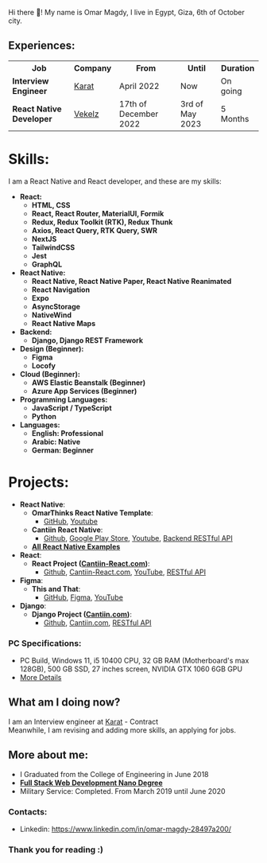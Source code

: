 Hi there 👋! My name is Omar Magdy, I live in Egypt,
Giza, 6th of October city.

## Experiences:

<table>
<tr>
<th>Job</th>
<th>Company</th>
<th>From</th>
<th>Until</th>
<th>Duration</th>
</tr>

<tr>
<td><b>Interview Engineer</b></td>
<td><a href="https://karat.com/">Karat</a></td>
<td>April 2022</td>
<td>Now</td>
<td>On going</td>

<tr>
<td><b>React Native Developer</b></td>
<td><a href="https://www.vekelz.com/">Vekelz</a></td>
<td>17th of December 2022</td>
<td>3rd of May 2023</td>
<td>5 Months</td>
</tr>

</tr>

</table>

# Skills:

I am a React Native and React developer, and these are my skills:

<b>

- React:
  - HTML, CSS
  - React, React Router, MaterialUI, Formik
  - Redux, Redux Toolkit (RTK), Redux Thunk
  - Axios, React Query, RTK Query, SWR
  - NextJS
  - TailwindCSS
  - Jest
  - GraphQL
- React Native:
  - React Native, React Native Paper, React Native Reanimated
  - React Navigation
  - Expo
  - AsyncStorage
  - NativeWind
  - React Native Maps
- Backend:
  - Django, Django REST Framework
- Design (Beginner):
  - Figma
  - Locofy
- Cloud (Beginner):
  - AWS Elastic Beanstalk (Beginner)
  - Azure App Services (Beginner)
- Programming Languages:
  - JavaScript / TypeScript
  - Python
- Languages:
  - English: Professional
  - Arabic: Native
  - German: Beginner

</b>

# Projects:

- **React Native**:
  - **OmarThinks React Native Template**:
    - [GitHub](https://github.com/OmarThinks/OmarThinks-React-Native-Template), [Youtube](https://www.youtube.com/watch?v=VN2tiZ5bv7M)
  - **Cantiin React Native**:
    - [Github](https://github.com/OmarThinks/Cantiin-React-Native), [Google Play Store](https://play.google.com/store/apps/details?id=com.cantiinreactnative), [Youtube](https://www.youtube.com/watch?v=16v0MCEKS-c), [Backend RESTful API](https://cantiin.com/api)
  - **[All React Native Examples](https://github.com/OmarThinks/OmarThinks/blob/master/examples/react-native.md)**
- **React**:
  - **React Project ([Cantiin-React.com](https://www.cantiin-react.com/))**:
    - [Github](https://github.com/OmarThinks/Cantiin-React-NextJS), [Cantiin-React.com](https://www.cantiin-react.com/), [YouTube](https://www.youtube.com/watch?v=sBj2vWlMLfc), [RESTful API](https://www.cantiin.com/api/)
- **Figma**:
  - **This and That**:
    - [GitHub](https://github.com/OmarThinks/This-and-That), [Figma](https://www.figma.com/community/file/1258689995235847502/This-%26-That), [YouTube](https://www.youtube.com/watch?v=Uyq_2uKjExI)
- **Django**:
  - **Django Project ([Cantiin.com](https://www.cantiin.com/))**:
    - [Github](https://github.com/OmarThinks/cantiin_django), [Cantiin.com](https://www.cantiin.com/), [RESTful API](https://www.cantiin.com/api/)

### PC Specifications:

- PC Build, Windows 11, i5 10400 CPU, 32 GB RAM (Motherboard's max 128GB),
  500 GB SSD, 27 inches screen, NVIDIA GTX 1060 6GB GPU
- [More Details](pc.md)

## What am I doing now?

I am an Interview engineer at <a href="https://karat.com/">Karat</a> - Contract  
Meanwhile, I am revising and adding more skills, an applying for jobs.

## More about me:

- I Graduated from the College of Engineering in June 2018
- **[Full Stack Web Development Nano Degree](https://graduation.udacity.com/confirm/ELAEXGHP)**
- Military Service: Completed. From March 2019 until June 2020

### Contacts:

- Linkedin: <https://www.linkedin.com/in/omar-magdy-28497a200/>

<!--

- Facebook: <https://www.facebook.com/profile.php?id=100030832995538>

-->

### Thank you for reading :)

<!--
  - **React Native Shop Project**:
    - [GitHub](https://github.com/OmarThinks/React-Native-Task-01), [YouTube](https://www.youtube.com/watch?v=dTSoL403MG4), [Adobe XD Design](https://xd.adobe.com/view/c051e850-df50-4652-be4f-2912e2ed33ad-9502/)
  - **React Native Maps Project**:
    - [GitHub](https://github.com/OmarThinks/React-Native-Maps-Project), [YouTube](https://www.youtube.com/watch?v=P655DFkNkYs)
  - **Pokemon React Native**:
    - [GitHub](https://github.com/OmarThinks/Pokemon-React-Native), [Youtube](https://www.youtube.com/watch?v=iATI7d0WdeI), [PokeAPI](https://pokeapi.co/docs/v2), [Figma Design](https://www.figma.com/community/file/1169058964714403349)
  - **Cantiin React Native**:
    - [Github](https://github.com/OmarThinks/Cantiin-React-Native), [Youtube](https://www.youtube.com/watch?v=16v0MCEKS-c)
-->
